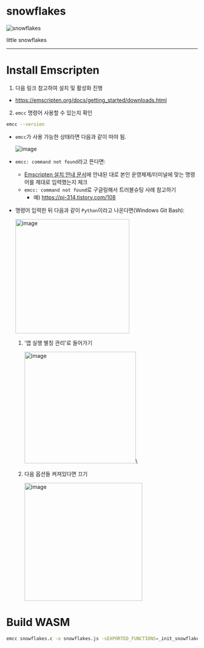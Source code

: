 # snowflakes

![snowflakes](https://user-images.githubusercontent.com/54733637/148814830-22d74c4a-3984-47e0-86fb-df2fa9e146ed.gif)

little snowflakes

___

# Install Emscripten
1. 다음 링크 참고하여 설치 및 활성화 진행
  - https://emscripten.org/docs/getting_started/downloads.html

2. `emcc` 명령어 사용할 수 있는지 확인
  ```sh
  emcc --version
  ```
  - `emcc`가 사용 가능한 상태라면 다음과 같이 떠야 됨.

    ![image](https://github.com/user-attachments/assets/4d487571-d2c3-4615-9845-96dc2b84a607)
  
  - `emcc: command not found`라고 뜬다면:
    - [Emscripten 설치 안내 문서](https://emscripten.org/docs/getting_started/downloads.html)에 안내된 대로 본인 운영체제/터미널에 맞는 명령어를 제대로 입력했는지 체크
    - `emcc: command not found`로 구글링해서 트러블슈팅 사례 참고하기
      - 예) https://pi-314.tistory.com/108
     
  - 명령어 입력한 뒤 다음과 같이 `Python`이라고 나온다면(Windows Git Bash):

    <img width="300" alt="image" src="https://github.com/user-attachments/assets/a7e2b8b2-b10e-4208-9cf2-d7adaa81a216" />

    1. '앱 실행 별칭 관리'로 들어가기

        <img width="293" alt="image" src="https://github.com/user-attachments/assets/39164e8c-5c27-4713-a7cf-463f2ea01305" />\
       
    2. 다음 옵션들 켜져있다면 끄기
   
       <img width="310" alt="image" src="https://github.com/user-attachments/assets/35c28928-f675-4c22-8d06-ac73e452f952" />

# Build WASM
```sh
emcc snowflakes.c -o snowflakes.js -sEXPORTED_FUNCTIONS=_init_snowflakes,_update_snowflakes,_get_snowflakes -sEXPORTED_RUNTIME_METHODS=ccall,cwrap -s SIDE_MODULE=0
```
